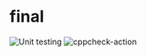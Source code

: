 # final
![Unit testing](https://github.com/99002566/final/workflows/Unit%20testing/badge.svg)
![cppcheck-action](https://github.com/99002566/final/workflows/cppcheck-action/badge.svg)
